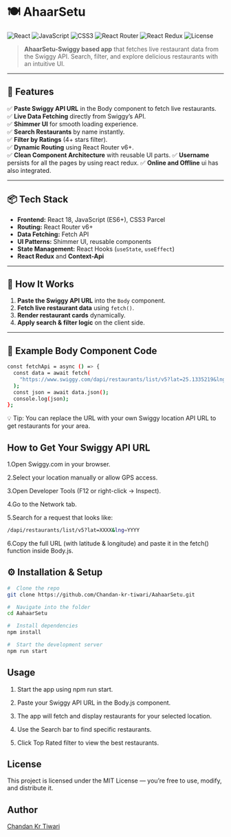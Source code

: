 # 🍽️ AhaarSetu

![React](https://img.shields.io/badge/React-18-blue?style=for-the-badge&logo=react)
![JavaScript](https://img.shields.io/badge/JavaScript-ES6-yellow?style=for-the-badge&logo=javascript)
![CSS3](https://img.shields.io/badge/CSS3-Styles-blue?style=for-the-badge&logo=css3)
![React Router](https://img.shields.io/badge/React_Router-v6.4%2B-CA4245?style=for-the-badge&logo=react-router&logoColor=white)
![React Redux](https://img.shields.io/badge/React_Redux-v8.1%2B-764ABC?style=for-the-badge&logo=redux&logoColor=white)
![License](https://img.shields.io/badge/License-MIT-orange?style=for-the-badge)



> **AhaarSetu-Swiggy based app** that fetches live restaurant data from the Swiggy API. Search, filter, and explore delicious restaurants with an intuitive UI.

---


## 🚀 Features

✅ **Paste Swiggy API URL** in the Body component to fetch live restaurants.  
✅ **Live Data Fetching** directly from Swiggy’s API.  
✅ **Shimmer UI** for smooth loading experience.  
✅ **Search Restaurants** by name instantly.  
✅ **Filter by Ratings** (4+ stars filter).  
✅ **Dynamic Routing** using React Router v6+.   
✅ **Clean Component Architecture** with reusable UI parts.
✅ **Username** persists for all the pages by using react redux.
✅ **Online and Offline** ui has also integrated.



---

## 📦 Tech Stack

- **Frontend:** React 18, JavaScript (ES6+), CSS3  Parcel
- **Routing:** React Router v6+  
- **Data Fetching:** Fetch API  
- **UI Patterns:** Shimmer UI, reusable components  
- **State Management:** React Hooks (`useState`, `useEffect`)  
- **React Redux** and **Context-Api**

---

## 🧩 How It Works

1. **Paste the Swiggy API URL** into the `Body` component.  
2. **Fetch live restaurant data** using `fetch()`.  
3. **Render restaurant cards** dynamically.  
4. **Apply search & filter logic** on the client side.  

---

## 📜 Example Body Component Code

```bash
const fetchApi = async () => {
  const data = await fetch(
    "https://www.swiggy.com/dapi/restaurants/list/v5?lat=25.1335219&lng=75.8419579&is-seo-homepage-enabled=true&page_type=DESKTOP_WEB_LISTING"
  );
  const json = await data.json();
  console.log(json);
};
```

💡 Tip: You can replace the URL with your own Swiggy location API URL to get restaurants for your area.

## How to Get Your Swiggy API URL

1.Open Swiggy.com in your browser.

2.Select your location manually or allow GPS access.

3.Open Developer Tools (F12 or right-click → Inspect).

4.Go to the Network tab.

5.Search for a request that looks like:
```bash
/dapi/restaurants/list/v5?lat=XXXX&lng=YYYY
```
6.Copy the full URL (with latitude & longitude) and paste it in the fetch() function inside Body.js.


## ⚙️ Installation & Setup

```bash
#  Clone the repo
git clone https://github.com/Chandan-kr-tiwari/AahaarSetu.git

#  Navigate into the folder
cd AahaarSetu

#  Install dependencies
npm install

#  Start the development server
npm run start
```

##  Usage
1. Start the app using npm run start.

2. Paste your Swiggy API URL in the Body.js component.

3. The app will fetch and display restaurants for your selected location.

4. Use the Search bar to find specific restaurants.

5. Click Top Rated filter to view the best restaurants.


##  License
This project is licensed under the MIT License — you’re free to use, modify, and distribute it.


## Author

[Chandan Kr Tiwari](https://github.com/Chandan-kr-tiwari)


